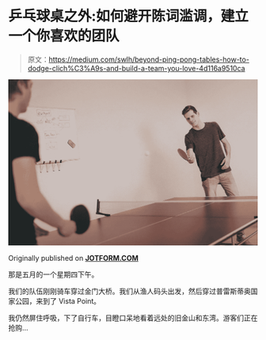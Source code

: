 # 乒乓球桌之外:如何避开陈词滥调，建立一个你喜欢的团队

> 原文：<https://medium.com/swlh/beyond-ping-pong-tables-how-to-dodge-clich%C3%A9s-and-build-a-team-you-love-4d116a9510ca>

![](img/dd7c4c43952efe7f49877824dc9d2ac3.png)

Originally published on [**JOTFORM.COM**](http://jotform.com)

那是五月的一个星期四下午。

我们的队伍刚刚骑车穿过金门大桥。我们从渔人码头出发，然后穿过普雷斯蒂奥国家公园，来到了 Vista Point。

我仍然屏住呼吸，下了自行车，目瞪口呆地看着远处的旧金山和东湾。游客们正在抢购…